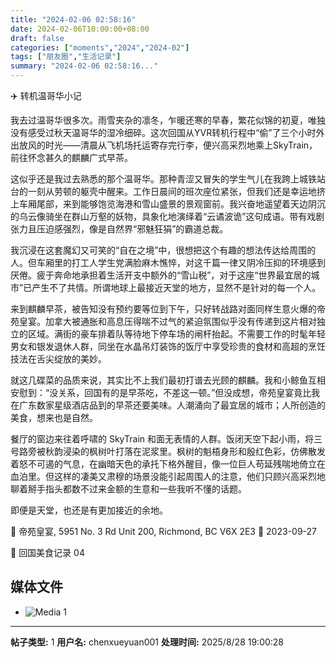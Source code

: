 ```yaml
---
title: "2024-02-06 02:58:16"
date: 2024-02-06T10:00:00+08:00
draft: false
categories: ["moments","2024","2024-02"]
tags: ["朋友圈","生活记录"]
summary: "2024-02-06 02:58:16..."
---
```


✈️ 转机温哥华小记

我去过温哥华很多次。雨雪夹杂的凛冬，乍暖还寒的早春，繁花似锦的初夏，唯独没有感受过秋天温哥华的湿冷细碎。这次回国从YVR转机行程中“偷”了三个小时外出放风的时光——清晨从飞机场托运寄存完行李，便兴高采烈地乘上SkyTrain，前往怀念甚久的麒麟广式早茶。

这似乎还是我过去熟悉的那个温哥华。那种青涩又冒失的学生气儿在我跨上城铁站台的一刻从劳顿的躯壳中醒来。工作日晨间的班次座位紧张，但我们还是幸运地挤上车厢尾部，来到能够饱览海港和雪山盛景的景观窗前。我兴奋地遥望着天边阴沉的乌云像骑坐在群山万壑的妖物，具象化地演绎着“云谲波诡”这句成语。带有戏剧张力且压迫感强烈，像是自然界“邪魅狂狷”的霸道总裁。

我沉浸在这套魔幻又可笑的“自在之境”中，很想把这个有趣的想法传达给周围的人。但车厢里的打工人学生党满脸麻木憔悴，对这千篇一律又阴冷压抑的环境感到厌倦。疲于奔命地承担着生活开支中额外的“雪山税”，对于这座“世界最宜居的城市”已产生不了共情。所谓地球上最接近天堂的地方，显然不是针对的每一个人。

来到麒麟早茶，被告知没有预约要等位到下午，只好转战路对面同样生意火爆的帝苑皇宴。加拿大被通胀和高息压得喘不过气的紧迫氛围似乎没有传递到这片相对独立的区域。满街的豪车排着队等待地下停车场的闸杆抬起。不需要工作的时髦年轻男女和银发退休人群，同坐在水晶吊灯装饰的饭厅中享受珍贵的食材和高超的烹饪技法在舌尖绽放的美妙。

就这几碟菜的品质来说，其实比不上我们最初打谱去光顾的麒麟。我和小鲸鱼互相安慰到：“没关系，回国有的是早茶吃，不差这一顿。”但没成想，帝苑皇宴竟比我在广东数家星级酒店品到的早茶还要美味。人潮涌向了最宜居的城市；人所创造的美食，想来也是自然。

餐厅的窗边来往着呼啸的 SkyTrain 和面无表情的人群。饭闭天空下起小雨，将三号路旁被秋韵浸染的枫树叶打落在泥浆里。枫树的魁梧身形和殷红色彩，仿佛散发着怒不可遏的气息，在幽暗天色的承托下格外醒目，像一位巨人苟延残喘地倚立在血泊里。但这样的凄美又肃穆的场景没能引起周围人的注意，他们只顾兴高采烈地聊着掰手指头都数不过来金额的生意和一些我听不懂的话题。

即便是天堂，也还是有更加接近的余地。

📍 帝苑皇宴, 5951 No. 3 Rd Unit 200, Richmond, BC V6X 2E3
📸 2023-09-27

📝 回国美食记录 04

## 媒体文件

- ![Media 1](/Moments/photos/2024-02-06/202402060258160.jpg)

---

**帖子类型:** 1
**用户名:** chenxueyuan001
**处理时间:** 2025/8/28 19:00:28